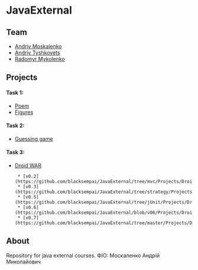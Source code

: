 # JavaExternal
## Team
 * [Andriy Moskalenko](https://github.com/blacksempai/JavaExternal)
 * [Andriy Tyshkovets](https://github.com/andrewtyshkovets/JavaExternal)
 * [Radomyr Mykolenko](https://github.com/radomyr-mykolenko/JavaExternal)

## Projects
#### Task 1:
* [Poem](https://github.com/blacksempai/JavaExternal/blob/master/poem.txt)
* [Figures](https://github.com/blacksempai/JavaExternal/tree/master/Projects/Figures)

#### Task 2:
* [Guessing game](https://github.com/blacksempai/JavaExternal/tree/master/Projects/GuessingGame)

#### Task 3:
* [Droid WAR](https://github.com/blacksempai/JavaExternal/tree/master/Projects/DroidWars)
  ```
   * [v0.2](https://github.com/blacksempai/JavaExternal/tree/mvc/Projects/DroidWars)
   * [v0.3](https://github.com/blacksempai/JavaExternal/tree/strategy/Projects/DroidWars)
   * [v0.5](https://github.com/blacksempai/JavaExternal/tree/jUnit/Projects/DroidWars/src/com/company/helper)
   * [v0.6](https://github.com/blacksempai/JavaExternal/blob/v06/Projects/DroidWars/src/com/company/helper/HelperMain.java)
   * [v0.7](https://github.com/blacksempai/JavaExternal/tree/master/Projects/DroidWars)
   ```

## About
Repository for java external courses.
ФІО: Москаленко Андрій Миколайович
